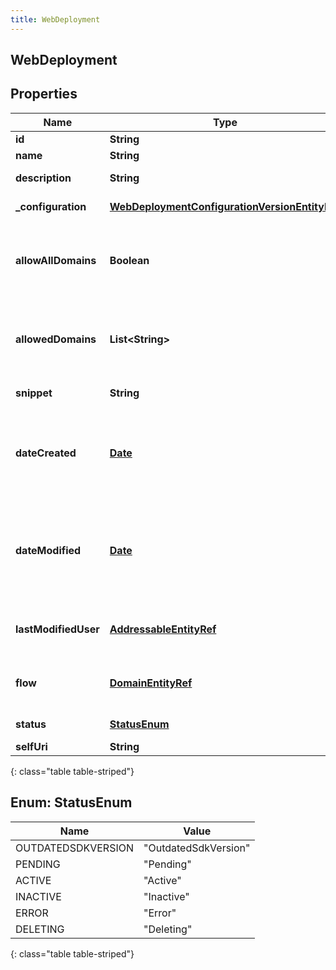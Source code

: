 ```yaml
---
title: WebDeployment
---
```


## WebDeployment

## Properties

| Name                 | Type                                                                                                                 | Description                                                                                                                                 | Notes      |
| -------------------- | -------------------------------------------------------------------------------------------------------------------- | ------------------------------------------------------------------------------------------------------------------------------------------- | ---------- |
| **id**               | <!----><!---->**String**<!---->                                                                                      | The deployment ID                                                                                                                           | [optional] |
| **name**             | <!----><!---->**String**<!---->                                                                                      | The deployment name                                                                                                                         |            |
| **description**      | <!----><!---->**String**<!---->                                                                                      | The description of the config                                                                                                               | [optional] |
| **\_configuration**  | <!----><!---->[**WebDeploymentConfigurationVersionEntityRef**](WebDeploymentConfigurationVersionEntityRef.md)<!----> | The config version this deployment uses                                                                                                     |            |
| **allowAllDomains**  | <!----><!---->**Boolean**<!---->                                                                                     | Property indicates whether all domains are allowed or not. allowedDomains must be empty when this is set as true.                           | [optional] |
| **allowedDomains**   | <!----><!---->**List&lt;String&gt;**<!---->                                                                          | The list of domains that are approved to use this deployment; the list will be added to CORS headers for ease of web use.                   | [optional] |
| **snippet**          | <!----><!---->**String**<!---->                                                                                      | Javascript snippet used to load the config                                                                                                  | [optional] |
| **dateCreated**      | <!----><!---->[**Date**](Date.md)<!---->                                                                             | The date the deployment was created. Date time is represented as an ISO-8601 string. For example: yyyy-MM-ddTHH:mm:ss[.mmm]Z                | [optional] |
| **dateModified**     | <!----><!---->[**Date**](Date.md)<!---->                                                                             | The date the deployment was most recently modified. Date time is represented as an ISO-8601 string. For example: yyyy-MM-ddTHH:mm:ss[.mmm]Z | [optional] |
| **lastModifiedUser** | <!----><!---->[**AddressableEntityRef**](AddressableEntityRef.md)<!---->                                             | A reference to the user who most recently modified the deployment                                                                           | [optional] |
| **flow**             | <!----><!---->[**DomainEntityRef**](DomainEntityRef.md)<!---->                                                       | A reference to the inboundshortmessage flow used by this deployment                                                                         | [optional] |
| **status**           | [**StatusEnum**](#StatusEnum)<!---->                                                                                 | The current status of the deployment                                                                                                        | [optional] |
| **selfUri**          | <!----><!---->**String**<!---->                                                                                      | The URI for this object                                                                                                                     | [optional] |

{: class="table table-striped"}

<a name="StatusEnum"></a>

## Enum: StatusEnum

| Name               | Value                          |
| ------------------ | ------------------------------ |
| OUTDATEDSDKVERSION | &quot;OutdatedSdkVersion&quot; |
| PENDING            | &quot;Pending&quot;            |
| ACTIVE             | &quot;Active&quot;             |
| INACTIVE           | &quot;Inactive&quot;           |
| ERROR              | &quot;Error&quot;              |
| DELETING           | &quot;Deleting&quot;           |

{: class="table table-striped"}
